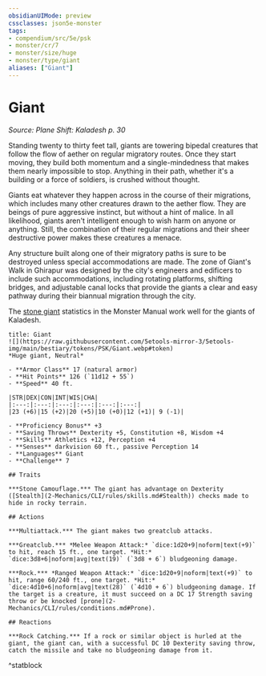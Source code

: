 ```yaml
---
obsidianUIMode: preview
cssclasses: json5e-monster
tags:
- compendium/src/5e/psk
- monster/cr/7
- monster/size/huge
- monster/type/giant
aliases: ["Giant"]
---
```

# Giant
*Source: Plane Shift: Kaladesh p. 30*  

Standing twenty to thirty feet tall, giants are towering bipedal creatures that follow the flow of aether on regular migratory routes. Once they start moving, they build both momentum and a single-mindedness that makes them nearly impossible to stop. Anything in their path, whether it's a building or a force of soldiers, is crushed without thought.

Giants eat whatever they happen across in the course of their migrations, which includes many other creatures drawn to the aether flow. They are beings of pure aggressive instinct, but without a hint of malice. In all likelihood, giants aren't intelligent enough to wish harm on anyone or anything. Still, the combination of their regular migrations and their sheer destructive power makes these creatures a menace.

Any structure built along one of their migratory paths is sure to be destroyed unless special accommodations are made. The zone of Giant's Walk in Ghirapur was designed by the city's engineers and edificers to include such accommodations, including rotating platforms, shifting bridges, and adjustable canal locks that provide the giants a clear and easy pathway during their biannual migration through the city.

The [stone giant](2-Mechanics/CLI/bestiary/giant/stone-giant.md) statistics in the Monster Manual work well for the giants of Kaladesh.

```ad-statblock
title: Giant
![](https://raw.githubusercontent.com/5etools-mirror-3/5etools-img/main/bestiary/tokens/PSK/Giant.webp#token)
*Huge giant, Neutral*

- **Armor Class** 17 (natural armor)
- **Hit Points** 126 (`11d12 + 55`)
- **Speed** 40 ft.

|STR|DEX|CON|INT|WIS|CHA|
|:---:|:---:|:---:|:---:|:---:|:---:|
|23 (+6)|15 (+2)|20 (+5)|10 (+0)|12 (+1)| 9 (-1)|

- **Proficiency Bonus** +3
- **Saving Throws** Dexterity +5, Constitution +8, Wisdom +4
- **Skills** Athletics +12, Perception +4
- **Senses** darkvision 60 ft., passive Perception 14
- **Languages** Giant
- **Challenge** 7

## Traits

***Stone Camouflage.*** The giant has advantage on Dexterity ([Stealth](2-Mechanics/CLI/rules/skills.md#Stealth)) checks made to hide in rocky terrain.

## Actions

***Multiattack.*** The giant makes two greatclub attacks.

***Greatclub.*** *Melee Weapon Attack:* `dice:1d20+9|noform|text(+9)` to hit, reach 15 ft., one target. *Hit:* `dice:3d8+6|noform|avg|text(19)` (`3d8 + 6`) bludgeoning damage.

***Rock.*** *Ranged Weapon Attack:* `dice:1d20+9|noform|text(+9)` to hit, range 60/240 ft., one target. *Hit:* `dice:4d10+6|noform|avg|text(28)` (`4d10 + 6`) bludgeoning damage. If the target is a creature, it must succeed on a DC 17 Strength saving throw or be knocked [prone](2-Mechanics/CLI/rules/conditions.md#Prone).

## Reactions

***Rock Catching.*** If a rock or similar object is hurled at the giant, the giant can, with a successful DC 10 Dexterity saving throw, catch the missile and take no bludgeoning damage from it.
```
^statblock